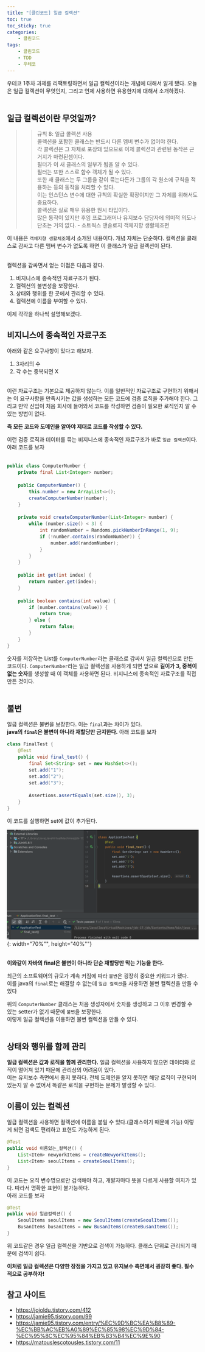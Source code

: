 ```yaml
---
title: "[클린코드] 일급 컬렉션"
toc: true
toc_sticky: true
categories: 
    - 클린코드
tags:
    - 클린코드
    - TDD
    - 우테코
---
```


우테코 1주차 과제를 리팩토링하면서 일급 컬렉션이라는 개념에 대해서 알게 됐다. 오늘은 일급 컬렉션이 무엇인지, 그리고 언제 사용하면 유용한지에 대해서 소개하겠다. <br><br>

## 일급 컬렉션이란 무엇일까?

>> 규칙 8: 일급 콜렉션 사용 <br>
콜렉션을 포함한 클래스는 반드시 다른 멤버 변수가 없어야 한다. <br>
각 콜렉션은 그 자체로 포장돼 있으므로 이제 콜렉션과 관련된 동작은 근거지가 마련된셈이다. <br>
필터가 이 새 클래스의 일부가 됨을 알 수 있다. <br>
필터는 또한 스스로 함수 객체가 될 수 있다. <br>
또한 새 클래스는 두 그룹을 같이 묶는다든가 그룹의 각 원소에 규칙을 적용하는 등의 동작을 처리할 수 있다. <br>
이는 인스턴스 변수에 대한 규칙의 확실한 확장이지만 그 자체를 위해서도 중요하다. <br>
콜렉션은 실로 매우 유용한 원시 타입이다. <br>
많은 동작이 있지만 후임 프로그래머나 유지보수 담당자에 의미적 의도나 단초는 거의 없다. - 소트웍스 앤솔로지 객체지향 생활체조편 <br>

이 내용은 `객체지향 생활체조`에서 소개된 내용이다. 개념 자체는 단순하다. 컬렉션을 클래스로 감싸고 다른 맴버 변수가 없도록 하면 이 클래스가 일급 컬렉션이 된다. <br><br>

컬렉션을 감싸면서 얻는 이점은 다음과 같다. <br>
1. 비지니스에 종속적인 자료구조가 된다.
2. 컬렉션의 불변성을 보장한다.
3. 상태와 행위를 한 곳에서 관리할 수 있다.
4. 컬렉션에 이름을 부여할 수 있다.

이제 각각을 하나씩 설명해보겠다. <br>

## 비지니스에 종속적인 자료구조

아래와 같은 요구사항이 있다고 해보자. <br>
1. 3자리의 수
2. 각 수는 중복되면 X

<br>
이런 자료구조는 기본으로 제공하지 않는다. 이를 일반적인 자료구조로 구현하기 위해서는 이 요구사항을 만족시키는 값을 생성하는 모든 코드에 검증 로직을 추가해야 한다. 그리고 만약 신입이 처음 회사에 들어와서 코드를 작성하면 검증이 필요한 로직인지 알 수 있는 방법이 없다. <br>

**즉 모든 코드와 도메인을 알아야 제대로 코드를 작성할 수 있다.**

이런 검증 로직과 데이터를 묶는 비지니스에 종속적인 자료구조가 바로 `일급 컬렉션`이다. 아래 코드를 보자 <br><br>

```java
public class ComputerNumber {
    private final List<Integer> number;

    public ComputerNumber() {
        this.number = new ArrayList<>();
        createComputerNumber(number);
    }

    private void createComputerNumber(List<Integer> number) {
        while (number.size() < 3) {
            int randomNumber = Randoms.pickNumberInRange(1, 9);
            if (!number.contains(randomNumber)) {
                number.add(randomNumber);
            }
        }
    }

    public int get(int index) {
        return number.get(index);
    }

    public boolean contains(int value) {
        if (number.contains(value)) {
            return true;
        } else {
            return false;
        }
    }
}
```

숫자를 저장하는 List를 `ComputerNumber`라는 클래스로 감싸서 일급 컬렉션으로 만든 코드이다. `ComputerNumber`라는 일급 컬렉션을 사용하게 되면 앞으로 **길이가 3, 중복이 없는 숫자**를 생성할 때 이 객체를 사용하면 된다. 비지니스에 종속적인 자료구조를 직접 만든 것이다. <br><br>


## 불변

일급 컬렉션은 불변을 보장한다. 이는 `final`과는 차이가 있다. <br>
**java의 `final`은 불변이 아니라 재할당만 금지한다.** 아래 코드를 보자

```java
class FinalTest {
    @Test
    public void final_test() {
        final Set<String> set = new HashSet<>();
        set.add("1");
        set.add("2");
        set.add("3");

        Assertions.assertEquals(set.size(), 3);
    }
}
```

이 코드를 실행하면 set에 값이  추가된다.

![img1](/assets/images/40_1.png){: width="70%"", height="40%""} <br><br>

**이와같이 자바의 final은 불변이 아니라 단순 재할당만 막는 기능을 한다.**

최근의 소프트웨어의 규모가 계속 커짐에 따라 `불변`은 굉장히 중요한 키워드가 됐다. <br>
이를 java의 `final`로는 해결할 수 없는데 `일급 컬렉션`을 사용하면 불변 컬렉션을 만들 수 있다 <br>

위의 `ComputerNumber` 클래스는 처음 생성자에서 숫자를 생성하고 그 이후 변경할 수 있는 setter가 없기 때문에 `불변`을 보장한다. <br>
이렇게 일급 컬렉션을 이용하면 불변 컬렉션을 만들 수 있다. <br><br>

## 상태와 행위를 함께 관리

**일급 컬렉션은 값과 로직을 함께 관리한다.** 일급 컬렉션을 사용하지 않으면 데이터와 로직이 떨어져 있기 때문에 관리상의 어려움이 있다. <br> 이는 유지보수 측면에서 좋지 못하다. 전체 도메인을 알지 못하면 해당 로직이 구현되어 있는지 알 수 없어서 똑같은 로직을 구현하는 문제가 발생할 수 있다. <br>

## 이름이 있는 컬렉션

일급 컬렉션을 사용하면 컬렉션에 이름을 붙일 수 있다.(클래스이기 때문에 가능) 이렇게 되면 검색도 편리하고 표현도 가능하게 된다. <br>

```java
@Test
public void 이름있는_컬렉션() {
    List<Item> newyorkItems = createNewyorkItems();
    List<Item> seoulItems = createSeoulItems();
}
```

이 코드는 오직 변수명으로만 검색해야 하고, 개발자마다 뜻을 다르게 사용할 여지가 있다. 따라서 명확한 표현이 불가능하다. <br>
아래 코드를 보자 <br>

```java
@Test
public void 일급컬렉션() {
    SeoulItems seoulItems = new SeoulItems(createSeoulItems());
    BusanItems busanItems = new BusanItems(createBusanItems());
}
```

위 코드같은 경우 일급 컬렉션을 기반으로 검색이 가능하다. 클래스 단위로 관리되기 때문에 검색이 쉽다.



**이처럼 일급 컬렉션은 다양한 장점을 가지고 있고 유지보수 측면에서 굉장히 좋다. 필수적으로 공부하자!**

## 참고 사이트
* https://jojoldu.tistory.com/412
* https://jamie95.tistory.com/99
* https://jamie95.tistory.com/entry/%EC%9D%BC%EA%B8%89-%EC%BB%AC%EB%A0%89%EC%85%98%EC%9D%84-%EC%95%8C%EC%95%84%EB%B3%B4%EC%9E%90
* https://matouslescotousles.tistory.com/11





